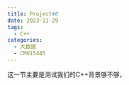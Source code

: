 ```yaml
---
title: Project#0
date: 2023-11-29
tags: 
  - C++
categories: 
  - 大数据
  - CMU15445
---
```


这一节主要是测试我们的C++背景够不够，